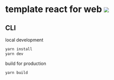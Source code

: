 # template react for web ![](https://github.com/im6/template-react-web/workflows/build/badge.svg)

## CLI

local development

```sh
yarn install
yarn dev
```

build for production

```sh
yarn build
```
